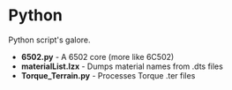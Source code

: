 # Python

Python script's galore.

- **6502.py** - A 6502 core (more like 6C502)
- **materialList.lzx** - Dumps material names from .dts files
- **Torque_Terrain.py** - Processes Torque .ter files
